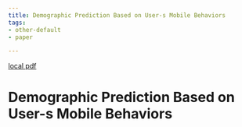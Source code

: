 ```yaml
---
title: Demographic Prediction Based on User-s Mobile Behaviors
tags:
- other-default
- paper

---
```


[local pdf](../../../pdfs/Demographic%20Prediction%20Based%20on%20User-s%20Mobile%20Behaviors.pdf)

# Demographic Prediction Based on User-s Mobile Behaviors
